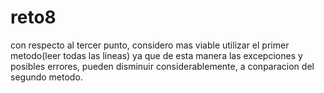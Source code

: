 # reto8



con respecto al tercer punto, considero mas viable utilizar el primer metodo(leer todas las lineas) ya que de esta manera las excepciones y posibles errores, pueden disminuir considerablemente, a conparacion del segundo metodo.
